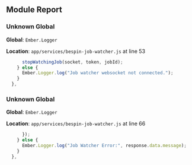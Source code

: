 ## Module Report
### Unknown Global

**Global**: `Ember.Logger`

**Location**: `app/services/bespin-job-watcher.js` at line 53

```js
      stopWatchingJob(socket, token, jobId);
    } else {
      Ember.Logger.log("Job watcher websocket not connected.");
    }
  },
```

### Unknown Global

**Global**: `Ember.Logger`

**Location**: `app/services/bespin-job-watcher.js` at line 66

```js
      });
    } else {
      Ember.Logger.log("Job Watcher Error:", response.data.message);
    }
  },
```
